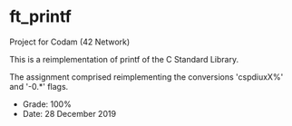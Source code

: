 # ft_printf

Project for Codam (42 Network)

This is a reimplementation of printf of the C Standard Library.

The assignment comprised reimplementing the conversions 'cspdiuxX%' and '-0.*' flags.

- Grade: 100%
- Date: 28 December 2019
